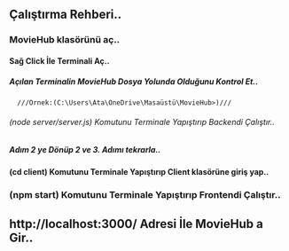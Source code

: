 ## Çalıştırma Rehberi..
### MovieHub klasörünü aç..
#### Sağ Click İle Terminali Aç..
##### Açılan Terminalin MovieHub Dosya Yolunda Olduğunu Kontrol Et..
      ///Örnek:(C:\Users\Ata\OneDrive\Masaüstü\MovieHub>)///
###### (node server/server.js) Komutunu Terminale Yapıştırıp Backendi Çalıştır.. 
##### Adım 2 ye Dönüp 2 ve 3. Adımı tekrarla..
#### (cd client) Komutunu Terminale Yapıştırıp Client klasörüne giriş yap..
### (npm start) Komutunu Terminale Yapıştırıp Frontendi Çalıştır..
## http://localhost:3000/ Adresi İle MovieHub a Gir..
